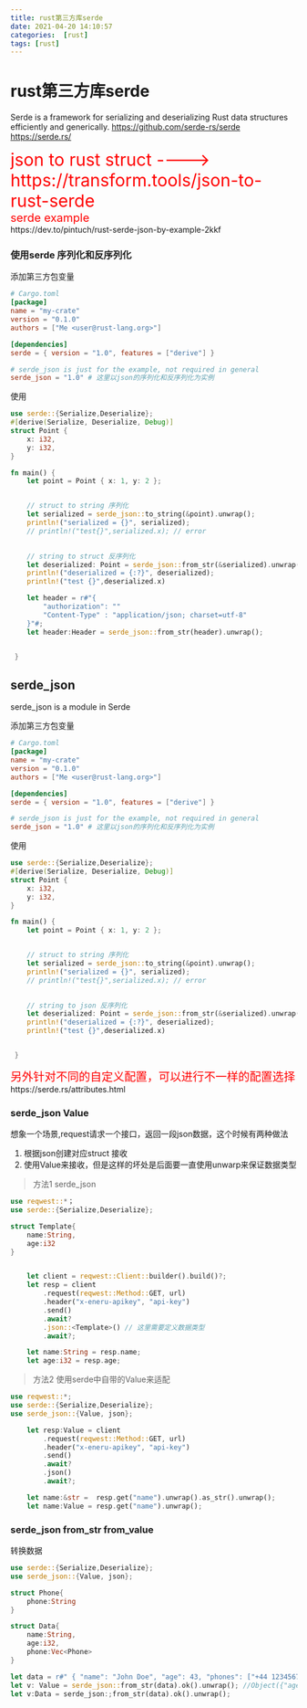 ```yaml
---
title: rust第三方库serde
date: 2021-04-20 14:10:57
categories:  [rust]
tags: [rust]
---
```



<!--more-->


# rust第三方库serde
Serde is a framework for serializing and deserializing Rust data structures efficiently and generically.
https://github.com/serde-rs/serde
https://serde.rs/

<div style='font-size:30px;color:red'>json to rust struct ---->  https://transform.tools/json-to-rust-serde</div>



<div style='font-size:20px;color:red'>serde example</div>
https://dev.to/pintuch/rust-serde-json-by-example-2kkf

### 使用serde 序列化和反序列化

添加第三方包变量
```toml
# Cargo.toml
[package]
name = "my-crate"
version = "0.1.0"
authors = ["Me <user@rust-lang.org>"]

[dependencies]
serde = { version = "1.0", features = ["derive"] }

# serde_json is just for the example, not required in general
serde_json = "1.0" # 这里以json的序列化和反序列化为实例
```

使用
```rust
use serde::{Serialize,Deserialize};
#[derive(Serialize, Deserialize, Debug)]
struct Point {
    x: i32,
    y: i32,
}

fn main() {
    let point = Point { x: 1, y: 2 };


    // struct to string 序列化
    let serialized = serde_json::to_string(&point).unwrap();
    println!("serialized = {}", serialized);
    // println!("test{}",serialized.x); // error
    

    // string to struct 反序列化
    let deserialized: Point = serde_json::from_str(&serialized).unwrap();
    println!("deserialized = {:?}", deserialized);
    println!("test {}",deserialized.x)

    let header = r#"{
        "authorization": ""
        "Content-Type" : "application/json; charset=utf-8"
    }"#;
    let header:Header = serde_json::from_str(header).unwrap();


 }
```

## serde_json
serde_json is a module in Serde 


添加第三方包变量
```toml
# Cargo.toml
[package]
name = "my-crate"
version = "0.1.0"
authors = ["Me <user@rust-lang.org>"]

[dependencies]
serde = { version = "1.0", features = ["derive"] }

# serde_json is just for the example, not required in general
serde_json = "1.0" # 这里以json的序列化和反序列化为实例
```

使用
```rust
use serde::{Serialize,Deserialize};
#[derive(Serialize, Deserialize, Debug)]
struct Point {
    x: i32,
    y: i32,
}

fn main() {
    let point = Point { x: 1, y: 2 };


    // struct to string 序列化
    let serialized = serde_json::to_string(&point).unwrap();
    println!("serialized = {}", serialized);
    // println!("test{}",serialized.x); // error
    

    // string to json 反序列化
    let deserialized: Point = serde_json::from_str(&serialized).unwrap();
    println!("deserialized = {:?}", deserialized);
    println!("test {}",deserialized.x)


 }
```

<div style='font-size:20px;color:red'>另外针对不同的自定义配置，可以进行不一样的配置选择</div>
https://serde.rs/attributes.html

### serde_json Value

想象一个场景,request请求一个接口，返回一段json数据，这个时候有两种做法
1. 根据json创建对应struct 接收
2. 使用Value来接收，但是这样的坏处是后面要一直使用unwarp来保证数据类型

> 方法1 serde_json 

```rust
use reqwest::*；
use serde::{Serialize,Deserialize};

struct Template{
    name:String,
    age:i32
}


    let client = reqwest::Client::builder().build()?;
    let resp = client
        .request(reqwest::Method::GET, url)
        .header("x-eneru-apikey", "api-key")
        .send()
        .await?
        .json::<Template>() // 这里需要定义数据类型
        .await?;

    let name:String = resp.name;
    let age:i32 = resp.age;

```

> 方法2 使用serde中自带的Value来适配

```rust
use reqwest::*;
use serde::{Serialize,Deserialize};
use serde_json::{Value, json};

    let resp:Value = client
        .request(reqwest::Method::GET, url)
        .header("x-eneru-apikey", "api-key")
        .send()
        .await?
        .json()
        .await?;

    let name:&str =  resp.get("name").unwrap().as_str().unwrap();
    let name:Value = resp.get("name").unwrap();
```

### serde_json from_str from_value

转换数据


```rust
use serde::{Serialize,Deserialize};
use serde_json::{Value, json};

struct Phone{
    phone:String
}

struct Data{
    name:String,
    age:i32,
    phone:Vec<Phone>
}

let data = r#" { "name": "John Doe", "age": 43, "phones": ["+44 1234567"] } "#;
let v: Value = serde_json::from_str(data).ok().unwrap(); //Object({"age": Number(43), "name": String("John Doe"), "phones": Array([String("+44 1234567")])})
let v:Data = serde_json:;from_str(data).ok().unwrap();
```